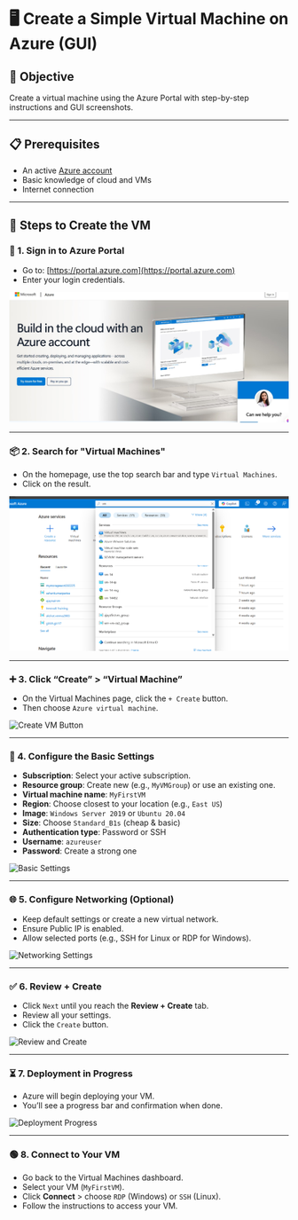 # 🖥️ Create a Simple Virtual Machine on Azure (GUI)

## 🎯 Objective
Create a virtual machine using the Azure Portal with step-by-step instructions and GUI screenshots.

---

## 📋 Prerequisites
- An active [Azure account](https://portal.azure.com)
- Basic knowledge of cloud and VMs
- Internet connection

---

## 🚀 Steps to Create the VM

### 🔐 1. Sign in to Azure Portal
- Go to: [https://portal.azure.com](https://portal.azure.com)
- Enter your login credentials.

![Azure Login Page](images/loginpage.png)

---

### 📦 2. Search for "Virtual Machines"
- On the homepage, use the top search bar and type `Virtual Machines`.
- Click on the result.

![Search Virtual Machines](images/searchvm.png)

---

### ➕ 3. Click “Create” > “Virtual Machine”
- On the Virtual Machines page, click the `+ Create` button.
- Then choose `Azure virtual machine`.

![Create VM Button](images/create-vm.png)

---

### 📝 4. Configure the Basic Settings
- **Subscription**: Select your active subscription.
- **Resource group**: Create new (e.g., `MyVMGroup`) or use an existing one.
- **Virtual machine name**: `MyFirstVM`
- **Region**: Choose closest to your location (e.g., `East US`)
- **Image**: `Windows Server 2019` or `Ubuntu 20.04`
- **Size**: Choose `Standard_B1s` (cheap & basic)
- **Authentication type**: Password or SSH
- **Username**: `azureuser`
- **Password**: Create a strong one

![Basic Settings](images/basic-settings.png)

---

### 🌐 5. Configure Networking (Optional)
- Keep default settings or create a new virtual network.
- Ensure Public IP is enabled.
- Allow selected ports (e.g., SSH for Linux or RDP for Windows).

![Networking Settings](images/networking-settings.png)

---

### ✅ 6. Review + Create
- Click `Next` until you reach the **Review + Create** tab.
- Review all your settings.
- Click the `Create` button.

![Review and Create](images/review-create.png)

---

### ⏳ 7. Deployment in Progress
- Azure will begin deploying your VM.
- You’ll see a progress bar and confirmation when done.

![Deployment Progress](images/deployment.png)

---

### 🟢 8. Connect to Your VM
- Go back to the Virtual Machines dashboard.
- Select your VM (`MyFirstVM`).
- Click **Connect** > choose `RDP` (Windows) or `SSH` (Linux).
- Follow the instructions to access your VM.




